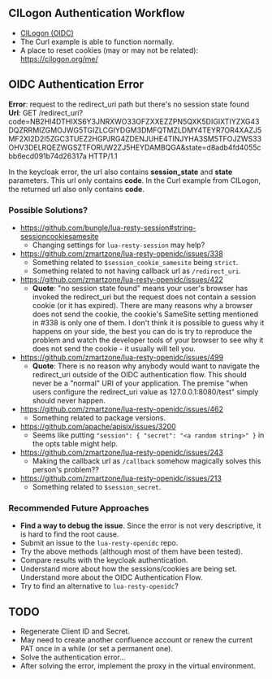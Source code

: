 ## CILogon Authentication Workflow

- [CILogon (OIDC)](https://www.cilogon.org/oidc)
- The Curl example is able to function normally.
- A place to reset cookies (may or may not be related): https://cilogon.org/me/

## OIDC Authentication Error

**Error**: request to the redirect_uri path but there's no session state found \
**Url**: GET
/redirect_uri?code=NB2HI4DTHIXS6Y3JNRXWO33OFZXXEZZPN5QXK5DIGIXTIYZXG43DQZRRMIZGMOJWG5TGIZLCGIYDGM3DMFQTMZLDMY4TEYR7OR4XAZJ5MF2XI2D2I5ZGC3TUEZ2HGPJRG4ZDENJUHE4TINJYHA3SM5TFOJZWS33OHV3DELRQEZWGSZTFORUW2ZJ5HEYDAMBQGA&state=d8adb4fd4055cbb6ecd091b74d26317a
HTTP/1.1

In the keycloak error, the url also contains **session_state** and **state** parameters. This url only contains **code**.
In the Curl example from CILogon, the returned url also only contains **code**.

### Possible Solutions?

- https://github.com/bungle/lua-resty-session#string-sessioncookiesamesite
  - Changing settings for `lua-resty-session` may help?
- https://github.com/zmartzone/lua-resty-openidc/issues/338
    - Something related to `$session_cookie_samesite` being `strict`.
    - Something related to not having callback url as `/redirect_uri`.
- https://github.com/zmartzone/lua-resty-openidc/issues/422
    - **Quote**: "no session state found" means your user's browser has invoked the redirect_uri but the request does
      not
      contain a session cookie (or it has expired). There are many reasons why a browser does not send the cookie, the
      cookie's SameSite setting mentioned in #338 is only one of them. I don't think it is possible to guess why it
      happens
      on your side, the best you can do is try to reproduce the problem and watch the developer tools of your browser to
      see
      why it does not send the cookie - it usually will tell you.
- https://github.com/zmartzone/lua-resty-openidc/issues/499
    - **Quote**: There is no reason why anybody would want to navigate the redirect_uri outside of the OIDC
      authentication flow. This should never be a "normal" URI of your application. The premise "when users configure
      the redirect_uri value as 127.0.0.1:8080/test" simply should never happen.
- https://github.com/zmartzone/lua-resty-openidc/issues/462
  - Something related to package versions.
- https://github.com/apache/apisix/issues/3200
  - Seems like putting `"session": {
        "secret": "<a random string>"
      }` in the opts table might help.
- https://github.com/zmartzone/lua-resty-openidc/issues/243
  - Making the callback url as `/callback` somehow magically solves this person's problem??
- https://github.com/zmartzone/lua-resty-openidc/issues/213
  - Something related to `$session_secret`.

### Recommended Future Approaches
- **Find a way to debug the issue**. Since the error is not very descriptive, it is hard to find the root cause.
- Submit an issue to the `lua-resty-openidc` repo.
- Try the above methods (although most of them have been tested).
- Compare results with the keycloak authentication.
- Understand more about how the sessions/cookies are being set. Understand more about the OIDC Authentication Flow.
- Try to find an alternative to `lua-resty-openidc`?

## TODO
- Regenerate Client ID and Secret.
- May need to create another confluence account or renew the current PAT once in a while (or set a permanent one).
- Solve the authentication error...
- After solving the error, implement the proxy in the virtual environment.
